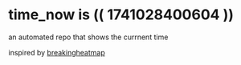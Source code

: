 # time_now is (( 1741028400604 ))

an automated repo that shows the currnent time

inspired by [breakingheatmap](https://github.com/breakingheatmap/breakingheatmap)